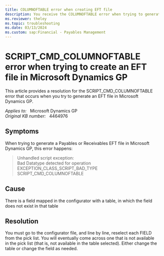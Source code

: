 ```yaml
---
title: COLUMNOFTABLE error when creating EFT file
description: You receive the COLUMNOFTABLE error when trying to generate an EFT file in Microsoft Dynamics GP.
ms.reviewer: theley
ms.topic: troubleshooting
ms.date: 03/13/2024
ms.custom: sap:Financial - Payables Management
---
```

# SCRIPT_CMD_COLUMNOFTABLE error when trying to create an EFT file in Microsoft Dynamics GP

This article provides a resolution for the SCRIPT_CMD_COLUMNOFTABLE error that occurs when you try to generate an EFT file in Microsoft Dynamics GP.

_Applies to:_ &nbsp; Microsoft Dynamics GP  
_Original KB number:_ &nbsp; 4464976

## Symptoms

When trying to generate a Payables or Receivables EFT file in Microsoft Dynamics GP, this error happens:

> Unhandled script exception:  
Bad Datatype detected for operation  
EXCEPTION_CLASS_SCRIPT_BAD_TYPE  
SCRIPT_CMD_COLUMNOFTABLE

## Cause

There is a field mapped in the configurator with a table, in which the field does not exist in that table

## Resolution

You must go to the configurator file, and line by line, reselect each FIELD from the pick list. You will eventually come across one that is not available in the pick list (that is, not available in the table selected). Either change the table or change the field as needed.
